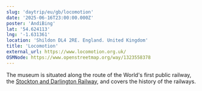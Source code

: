 ```yaml
---
slug: 'daytrip/eu/gb/locomotion'
date: '2025-06-16T23:00:00.000Z'
poster: 'AndiBing'
lat: '54.624113'
lng: '-1.631361'
location: 'Shildon DL4 2RE. England. United Kingdom'
title: 'Locomotion'
external_url: https://www.locomotion.org.uk/
OSMNode: https://www.openstreetmap.org/way/1323558378
---
```

The museum is situated along the route of the World's first public railway, the [Stockton and Darlington Railway](https://en.wikipedia.org/wiki/Stockton_and_Darlington_Railway), and covers the history of the railways.
